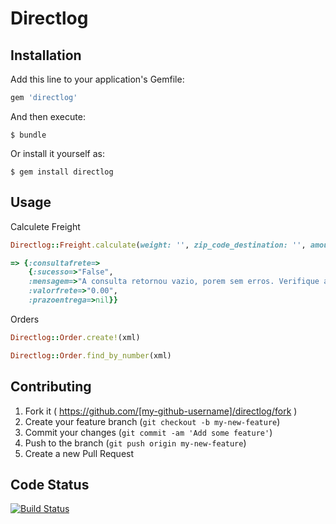 # Directlog



## Installation

Add this line to your application's Gemfile:

```ruby
gem 'directlog'
```

And then execute:

    $ bundle

Or install it yourself as:

    $ gem install directlog

## Usage
Calculete Freight

```ruby
Directlog::Freight.calculate(weight: '', zip_code_destination: '', amount: '')

=> {:consultafrete=>
    {:sucesso=>"False",
    :mensagem=>"A consulta retornou vazio, porem sem erros. Verifique as informaÃ§Ãµes enviadas>",
    :valorfrete=>"0.00",
    :prazoentrega=>nil}}
```

Orders

```ruby
Directlog::Order.create!(xml)

Directlog::Order.find_by_number(xml)
```

## Contributing

1. Fork it ( https://github.com/[my-github-username]/directlog/fork )
2. Create your feature branch (`git checkout -b my-new-feature`)
3. Commit your changes (`git commit -am 'Add some feature'`)
4. Push to the branch (`git push origin my-new-feature`)
5. Create a new Pull Request


## Code Status

[![Build Status](https://travis-ci.org/wesleyskap/directlog.svg?branch=master)](https://travis-ci.org/wesleyskap/directlog)
